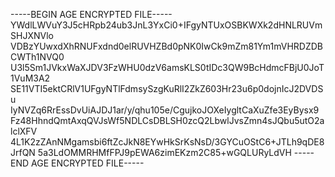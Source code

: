 -----BEGIN AGE ENCRYPTED FILE-----
YWdlLWVuY3J5cHRpb24ub3JnL3YxCi0+IFgyNTUxOSBKWXk2dHNLRUVmSHJXNVlo
VDBzYUwxdXhRNUFxdnd0elRUVHZBd0pNK0IwCk9mZm81Ym1mVHRDZDBCWTh1NVQ0
U3l5Sm1JVkxWaXJDV3FzWHU0dzV6amsKLS0tIDc3QW9BcHdmcFBjU0JoT1VuM3A2
SE11VTI5ektCRlV1UFgyNTlFdmsySzgKuRlI2ZkZ603Hr23u6p0dojnIcJ2DVDSu
IyNVZq6RrEssDvUiAJDJ1ar/y/qhu105e/CgujkoJOXeIygltCaXuZfe3EyBysx9
Fz48HhndQmtAxqQVJsWf5NDLCsDBLSH0zcQ2LbwlJvsZmn4sJQbu5utO2alclXFV
4L1K2zZAnNMgamsbi6ftZcJkN8EYwHkSrKsNsD/3GYCuOStC6+JTLh9qDE8JrfQN
5a3LdOMMRHMfFPJ9pEWA6zimEKzm2C85+wGQLURyLdVH
-----END AGE ENCRYPTED FILE-----

